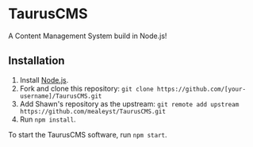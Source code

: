 # TaurusCMS
A Content Management System build in Node.js!

## Installation

1. Install [Node.js](http://www.nodejs.org).
2. Fork and clone this repository: `git clone https://github.com/[your-username]/TaurusCMS.git`
3. Add Shawn's repository as the upstream: `git remote add upstream https://github.com/mealeyst/TaurusCMS.git`
4. Run `npm install`.

To start the TaurusCMS software, run `npm start`.